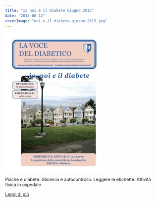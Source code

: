 ```yaml
---
title: "Io noi e il Diabete Giugno 2015"
date: "2015-06-12"
coverImage: "noi-e-il-diabete-giugno-2015.jpg"
---
```


![](images/noi-e-il-diabete-giugno-2015.jpg)

Psiche e diabete. Glicemia e autocontrollo. Leggere le etichette. Attività fisica in ospedale.

<div class="link-box"><a href="{{ base_url }}/la-nostra-associazione/la-mission-dellassociazione" class="theme-btn btn-style-two"><span class="btn-title">Leggi di più</span></a></div>

<!-- \[vc\_row equal\_height="yes" content\_placement="middle" css=".vc\_custom\_1560780690544{margin-bottom: -40px !important;}"\]\[vc\_column css=".vc\_custom\_1560780876104{padding-bottom: 40px !important;}" offset="vc\_col-lg-8 vc\_col-md-7 vc\_col-xs-12"\]\[dt\_fancy\_image image\_id="2191" width="300" height="500"\]\[/vc\_column\]\[vc\_column css=".vc\_custom\_1560780882530{padding-bottom: 40px !important;}" offset="vc\_col-lg-4 vc\_col-md-5 vc\_col-xs-12"\]\[ultimate\_heading main\_heading="Io noi e il diabete Dicembre 2015" heading\_tag="h3" alignment="left" sub\_heading\_font\_size="desktop:20px;" sub\_heading\_line\_height="desktop:30px;" el\_class="accent-subtitle-color" main\_heading\_font\_size="desktop:30px;" main\_heading\_line\_height="desktop:40px;" sub\_heading\_margin="margin-bottom:20px;" main\_heading\_style="font-weight:bold;" main\_heading\_margin="margin-bottom:5px;"\]\[/ultimate\_heading\]\[vc\_column\_text css=".vc\_custom\_1572944681893{padding-bottom: 20px !important;}"\]

La fotografia in copertina ritrae le Seven Sisters di Alamo Square, a San Francisco. Le Seven Sisters sono sette case vittoriane perfettamente restaurate, tutte uguali per forma e dimensioni, ma di colori diversi, che hanno sullo sfondo i grattacieli di San Francisco. Ciò che più balza all'occhio è il contrasto tra lo stile classico delle abitazioni e la modernità dei grattacieli in secondo piano, e allo stesso tempo la loro perfetta integrazione. Anche l'Associazione Diabetici della Provincia di Brescia è così: le sue basi solide affondano le radici nel 1982, e la sua storia trentennale non è che il punto di partenza per lo sviluppo e il raggiungimento di obiettivi sempre nuovi, e per il coinvolgimento di un pubblico sempre più ampio in ottica di prevenzione e di cura.

**Federica Limone**

\[/vc\_column\_text\]\[vc\_column\_text\]

#### [View](http://198.211.122.197/diabetwp/wordpress/wp-content/uploads/2019/11/LA-VOCE-DEL-DIABETICO-maggio-2015_DARIO_Layout-1.pdf) | [Download](http://198.211.122.197/diabetwp/wordpress/wp-content/uploads/2019/11/LA-VOCE-DEL-DIABETICO-maggio-2015_DARIO_Layout-1.pdf)

\[/vc\_column\_text\]\[/vc\_column\]\[/vc\_row\] -->
